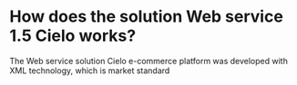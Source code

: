 # How does the solution Web service 1.5 Cielo works?

The Web service solution Cielo e-commerce platform was developed with XML technology, which is market standard 
